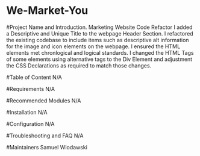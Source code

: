 # We-Market-You
#Project Name and Introduction.
Marketing Website Code Refactor
I added a Descriptive and Unique Title to the webpage Header Section.
I refactored the existing codebase to include items such as descriptive alt information for the image and icon elements on the webpage.
I ensured the HTML elements met chronlogical and logical standards.
I changed the HTML Tags of some elements using alternative tags to the Div Element and adjustment the CSS Declarations as required to match those changes.

#Table of Content
N/A 

#Requirements
N/A

#Recommended Modules
N/A

#Installation
N/A

#Configuration
N/A

#Troubleshooting and FAQ
N/A

#Maintainers
Samuel Wlodawski

